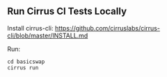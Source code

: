 
## Run Cirrus CI Tests Locally

Install cirrus-cli:
https://github.com/cirruslabs/cirrus-cli/blob/master/INSTALL.md


Run:

    cd basicswap
    cirrus run

